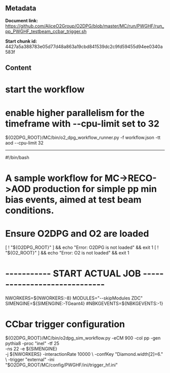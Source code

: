 ## Metadata

**Document link:** https://github.com/AliceO2Group/O2DPG/blob/master/MC/run/PWGHF/run_pp_PWGHF_testbeam_ccbar_trigger.sh

**Start chunk id:** 4427a5a388783e05d77d48a863a19cbd841539dc2c9fd59455d94ee0340a583f

## Content

# start the workflow
# enable higher parallelism for the timeframe with --cpu-limit set to 32
${O2DPG_ROOT}/MC/bin/o2_dpg_workflow_runner.py -f workflow.json -tt aod --cpu-limit 32

---

#!/bin/bash

#
# A sample workflow for MC->RECO->AOD production for simple pp min bias events, aimed at test beam conditions.

# Ensure O2DPG and O2 are loaded
[ ! "${O2DPG_ROOT}" ] && echo "Error: O2DPG is not loaded" && exit 1
[ ! "${O2_ROOT}" ] && echo "Error: O2 is not loaded" && exit 1


# ----------- START ACTUAL JOB  ----------------------------- 

NWORKERS=${NWORKERS:-8}
MODULES="--skipModules ZDC"
SIMENGINE=${SIMENGINE:-TGeant4}
#NBKGEVENTS=${NBKGEVENTS:-1}

# CCbar trigger configuration
${O2DPG_ROOT}/MC/bin/o2dpg_sim_workflow.py -eCM 900 -col pp -gen pythia8 -proc "inel" -tf 25 \
	                                            -ns 22 -e ${SIMENGINE}                  \
						    -j ${NWORKERS} -interactionRate 10000 \
						    -confKey "Diamond.width[2]=6."        \
						    -trigger "external" -ini "$O2DPG_ROOT/MC/config/PWGHF/ini/trigger_hf.ini"